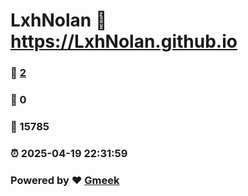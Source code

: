 # LxhNolan :link: https://LxhNolan.github.io 
### :page_facing_up: [2](https://LxhNolan.github.io/tag.html) 
### :speech_balloon: 0 
### :hibiscus: 15785 
### :alarm_clock: 2025-04-19 22:31:59 
### Powered by :heart: [Gmeek](https://github.com/Meekdai/Gmeek)
